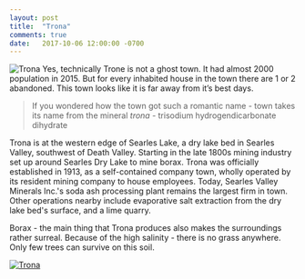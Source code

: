 ```yaml
---
layout: post
title:  "Trona"
comments: true
date:   2017-10-06 12:00:00 -0700
---
```


![Trona][trona1]
Yes, technically Trone is not a ghost town. It had almost 2000 population in 2015. But for every inhabited house in the town there are 1 or 2 abandoned. This town looks like it is far away from it’s best days.

>If you wondered how the town got such a romantic name - town takes its name from the mineral _trona_ - trisodium hydrogendicarbonate dihydrate

Trona is at the western edge of Searles Lake, a dry lake bed in Searles Valley, southwest of Death Valley. Starting in the late 1800s mining industry set up around Searles Dry Lake to mine borax. Trona was officially established in 1913, as a self-contained company town, wholly operated by its resident mining company to house employees. Today, Searles Valley Minerals Inc.'s soda ash processing plant remains the largest firm in town. Other operations nearby include evaporative salt extraction from the dry lake bed's surface, and a lime quarry.

Borax - the main thing that Trona produces also makes the surroundings rather surreal. Because of the high salinity - there is no grass anywhere. Only few trees can survive on this soil.

[![Trona][trona2]](https://www.google.com/maps/@35.7589018,-117.3686893,5410m/)

[trona1]: {{site.url}}/assets/img/06102017-Trona/06102017-Trona1.jpg "Trona view"
[trona2]: {{site.url}}/assets/img/06102017-Trona/06102017-Trona-map.png "Trona map"

